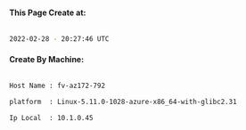 
   
#### This Page Create at:

```bash

2022-02-28 - 20:27:46 UTC

```

#### Create By Machine:

```bash

Host Name : fv-az172-792

platform  : Linux-5.11.0-1028-azure-x86_64-with-glibc2.31

Ip Local  : 10.1.0.45

```

